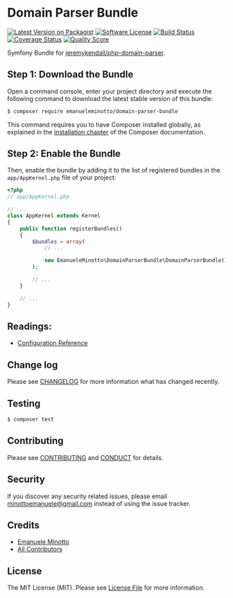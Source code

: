 # Domain Parser Bundle

[![Latest Version on Packagist][ico-version]][link-packagist]
[![Software License][ico-license]](LICENSE.md)
[![Build Status][ico-travis]][link-travis]
[![Coverage Status][ico-scrutinizer]][link-scrutinizer]
[![Quality Score][ico-code-quality]][link-code-quality]

Symfony Bundle for [jeremykendall/php-domain-parser](https://github.com/jeremykendall/php-domain-parser).

## Step 1: Download the Bundle

Open a command console, enter your project directory and execute the
following command to download the latest stable version of this bundle:

```bash
$ composer require emanueleminotto/domain-parser-bundle
```

This command requires you to have Composer installed globally, as explained
in the [installation chapter](https://getcomposer.org/doc/00-intro.md)
of the Composer documentation.

## Step 2: Enable the Bundle

Then, enable the bundle by adding it to the list of registered bundles
in the `app/AppKernel.php` file of your project:

```php
<?php
// app/AppKernel.php

// ...
class AppKernel extends Kernel
{
    public function registerBundles()
    {
        $bundles = array(
            // ...

            new EmanueleMinotto\DomainParserBundle\DomainParserBundle(),
        );

        // ...
    }

    // ...
}
```

## Readings:

 * [Configuration Reference](https://github.com/EmanueleMinotto/DomainParserBundle/tree/master/Resources/doc/configuration-reference.rst)

## Change log

Please see [CHANGELOG](CHANGELOG.md) for more information what has changed recently.

## Testing

``` bash
$ composer test
```

## Contributing

Please see [CONTRIBUTING](CONTRIBUTING.md) and [CONDUCT](CONDUCT.md) for details.

## Security

If you discover any security related issues, please email minottoemanuele@gmail.com instead of using the issue tracker.

## Credits

- [Emanuele Minotto][link-author]
- [All Contributors][link-contributors]

## License

The MIT License (MIT). Please see [License File](LICENSE.md) for more information.

[ico-version]: https://img.shields.io/packagist/v/emanueleminotto/domain-parser-bundle.svg?style=flat-square
[ico-license]: https://img.shields.io/badge/license-MIT-brightgreen.svg?style=flat-square
[ico-travis]: https://img.shields.io/travis/EmanueleMinotto/DomainParserBundle/master.svg?style=flat-square
[ico-scrutinizer]: https://img.shields.io/scrutinizer/coverage/g/EmanueleMinotto/DomainParserBundle.svg?style=flat-square
[ico-code-quality]: https://img.shields.io/scrutinizer/g/EmanueleMinotto/DomainParserBundle.svg?style=flat-square

[link-packagist]: https://packagist.org/packages/emanueleminotto/domain-parser-bundle
[link-travis]: https://travis-ci.org/EmanueleMinotto/DomainParserBundle
[link-scrutinizer]: https://scrutinizer-ci.com/g/EmanueleMinotto/DomainParserBundle/code-structure
[link-code-quality]: https://scrutinizer-ci.com/g/EmanueleMinotto/DomainParserBundle
[link-author]: https://github.com/EmanueleMinotto
[link-contributors]: ../../contributors
